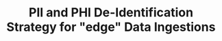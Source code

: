 ---
title: PII and PHI De-Identification Strategy for "edge" Data Ingestions
description: PII and PHI De-Identification Strategy for "edge" Data Ingestions
---